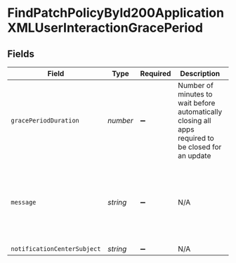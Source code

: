 # FindPatchPolicyById200ApplicationXMLUserInteractionGracePeriod


## Fields

| Field                                                                                                                                       | Type                                                                                                                                        | Required                                                                                                                                    | Description                                                                                                                                 | Example                                                                                                                                     |
| ------------------------------------------------------------------------------------------------------------------------------------------- | ------------------------------------------------------------------------------------------------------------------------------------------- | ------------------------------------------------------------------------------------------------------------------------------------------- | ------------------------------------------------------------------------------------------------------------------------------------------- | ------------------------------------------------------------------------------------------------------------------------------------------- |
| `gracePeriodDuration`                                                                                                                       | *number*                                                                                                                                    | :heavy_minus_sign:                                                                                                                          | Number of minutes to wait before automatically closing all apps required to be closed for an update                                         | 15                                                                                                                                          |
| `message`                                                                                                                                   | *string*                                                                                                                                    | :heavy_minus_sign:                                                                                                                          | N/A                                                                                                                                         | $APP_NAMES will quit in $DELAY_MINUTES minutes so that $SOFTWARE_TITLE can be updated. Save anything you are working on and quit the app(s) |
| `notificationCenterSubject`                                                                                                                 | *string*                                                                                                                                    | :heavy_minus_sign:                                                                                                                          | N/A                                                                                                                                         | Important                                                                                                                                   |